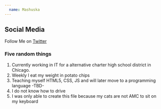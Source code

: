 ```yaml
---
  name: Mashuska
---
```



## Social Media

Follow Me on [Twitter](https://twitter.com/mashuskamateo)


### Five random things

1. Currently working in IT for a alternative charter high school district in Chicago.
2. Weekly I eat my weight in potato chips
3. Teaching myself HTML5, CSS, JS and will later move to a programming language -TBD-
4. I do not know how to drive
5. I was only able to create this file because my cats are not AMC to sit on my keyboard
